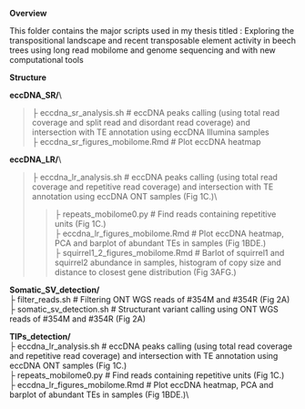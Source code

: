 **Overview**

This folder contains the major scripts used in my thesis titled : 
Exploring the transpositional landscape and recent transposable element activity in beech trees using long read mobilome and genome sequencing  and with new computational tools

**Structure**



**eccDNA_SR/**\
>    ├ eccdna_sr_analysis.sh     # eccDNA peaks calling (using total read coverage and split read and disordant read coverage) and intersection with TE annotation using eccDNA Illumina samples\
>    ├ eccdna_sr_figures_mobilome.Rmd    # Plot eccDNA heatmap


**eccDNA_LR/**\
>    ├ eccdna_lr_analysis.sh     # eccDNA peaks calling (using total read coverage and repetitive read coverage) and intersection with TE annotation using eccDNA ONT samples (Fig 1C.)\
>    >├ repeats_mobilome0.py    # Find reads containing repetitive units (Fig 1C.)\
>├ eccdna_lr_figures_mobilome.Rmd    # Plot eccDNA heatmap, PCA and barplot of abundant TEs in samples (Fig 1BDE.)\
>├ squirrel1_2_figures_mobilome.Rmd    # Barlot of squirrel1 and squirrel2 abundance in samples, histogram of copy size and distance to closest gene distribution (Fig 3AFG.)


**Somatic_SV_detection/**\
    ├ filter_reads.sh     # Filtering ONT WGS reads of #354M and #354R (Fig 2A)\
    ├ somatic_sv_detection.sh   # Structurant variant calling using ONT WGS reads of #354M and #354R (Fig 2A)


**TIPs_detection/**\
    ├ eccdna_lr_analysis.sh     # eccDNA peaks calling (using total read coverage and repetitive read coverage) and intersection with TE annotation using eccDNA ONT samples (Fig 1C.)\
      ├ repeats_mobilome0.py    # Find reads containing repetitive units (Fig 1C.)\
    ├ eccdna_lr_figures_mobilome.Rmd    # Plot eccDNA heatmap, PCA and barplot of abundant TEs in samples (Fig 1BDE.)\
